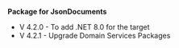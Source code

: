 **Package for JsonDocuments**

- V 4.2.0 - To add .NET 8.0 for the target
- V 4.2.1 - Upgrade Domain Services Packages